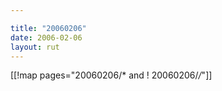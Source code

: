 ```yaml
---

title: "20060206"
date: 2006-02-06
layout: rut
---
```


[[!map pages="20060206/* and ! 20060206/*/*"]]
